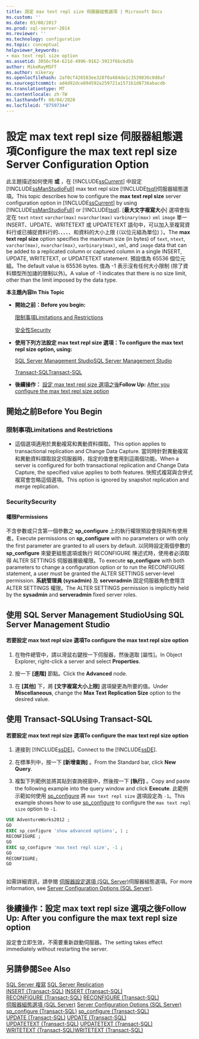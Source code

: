 ```yaml
---
title: 設定 max text repl size 伺服器組態選項 | Microsoft Docs
ms.custom: ''
ms.date: 03/08/2017
ms.prod: sql-server-2014
ms.reviewer: ''
ms.technology: configuration
ms.topic: conceptual
helpviewer_keywords:
- max text repl size option
ms.assetid: 3056cf64-621d-4996-9162-3913f6bc6d5b
author: MikeRayMSFT
ms.author: mikeray
ms.openlocfilehash: 2af0cf426583ee328f0a484de1c3539836c0d8af
ms.sourcegitcommit: ad4d92dce894592a259721a1571b1d8736abacdb
ms.translationtype: MT
ms.contentlocale: zh-TW
ms.lasthandoff: 08/04/2020
ms.locfileid: "87597344"
---
```

# <a name="configure-the-max-text-repl-size-server-configuration-option"></a><span data-ttu-id="cd1e4-102">設定 max text repl size 伺服器組態選項</span><span class="sxs-lookup"><span data-stu-id="cd1e4-102">Configure the max text repl size Server Configuration Option</span></span>
  <span data-ttu-id="cd1e4-103">此主題描述如何使用 **或** ，在 [!INCLUDE[ssCurrent](../../includes/sscurrent-md.md)] 中設定 [!INCLUDE[ssManStudioFull](../../includes/ssmanstudiofull-md.md)] max text repl size [!INCLUDE[tsql](../../includes/tsql-md.md)]伺服器組態選項。</span><span class="sxs-lookup"><span data-stu-id="cd1e4-103">This topic describes how to configure the **max text repl size** server configuration option in [!INCLUDE[ssCurrent](../../includes/sscurrent-md.md)] by using [!INCLUDE[ssManStudioFull](../../includes/ssmanstudiofull-md.md)] or [!INCLUDE[tsql](../../includes/tsql-md.md)].</span></span> <span data-ttu-id="cd1e4-104">[**最大文字複寫大小**] 選項會指定在 `text` `ntext` `varchar(max)` `nvarchar(max)` `varbinary(max)` `xml` `image` 單一 INSERT、UPDATE、WRITETEXT 或 UPDATETEXT 語句中，可以加入至複寫資料行或已捕捉資料行的、、、、、和資料的大小上限 (（以位元組為單位) ）。</span><span class="sxs-lookup"><span data-stu-id="cd1e4-104">The **max text repl size** option specifies the maximum size (in bytes) of `text`, `ntext`, `varchar(max)`, `nvarchar(max)`, `varbinary(max)`, `xml`, and `image` data that can be added to a replicated column or captured column in a single INSERT, UPDATE, WRITETEXT, or UPDATETEXT statement.</span></span> <span data-ttu-id="cd1e4-105">預設值為 65536 個位元組。</span><span class="sxs-lookup"><span data-stu-id="cd1e4-105">The default value is 65536 bytes.</span></span> <span data-ttu-id="cd1e4-106">值為 -1 表示沒有任何大小限制 (除了資料類型所加諸的限制以外)。</span><span class="sxs-lookup"><span data-stu-id="cd1e4-106">A value of -1 indicates that there is no size limit, other than the limit imposed by the data type.</span></span>  
  
 <span data-ttu-id="cd1e4-107">**本主題內容**</span><span class="sxs-lookup"><span data-stu-id="cd1e4-107">**In This Topic**</span></span>  
  
-   <span data-ttu-id="cd1e4-108">**開始之前：**</span><span class="sxs-lookup"><span data-stu-id="cd1e4-108">**Before you begin:**</span></span>  
  
     [<span data-ttu-id="cd1e4-109">限制事項</span><span class="sxs-lookup"><span data-stu-id="cd1e4-109">Limitations and Restrictions</span></span>](#Restrictions)  
  
     [<span data-ttu-id="cd1e4-110">安全性</span><span class="sxs-lookup"><span data-stu-id="cd1e4-110">Security</span></span>](#Security)  
  
-   <span data-ttu-id="cd1e4-111">**使用下列方法設定 max text repl size 選項：**</span><span class="sxs-lookup"><span data-stu-id="cd1e4-111">**To configure the max text repl size option, using:**</span></span>  
  
     [<span data-ttu-id="cd1e4-112">SQL Server Management Studio</span><span class="sxs-lookup"><span data-stu-id="cd1e4-112">SQL Server Management Studio</span></span>](#SSMSProcedure)  
  
     [<span data-ttu-id="cd1e4-113">Transact-SQL</span><span class="sxs-lookup"><span data-stu-id="cd1e4-113">Transact-SQL</span></span>](#TsqlProcedure)  
  
-   <span data-ttu-id="cd1e4-114">**後續操作：** [設定 max text repl size 選項之後](#FollowUp)</span><span class="sxs-lookup"><span data-stu-id="cd1e4-114">**Follow Up:**  [After you configure the max text repl size option](#FollowUp)</span></span>  
  
##  <a name="before-you-begin"></a><a name="BeforeYouBegin"></a> <span data-ttu-id="cd1e4-115">開始之前</span><span class="sxs-lookup"><span data-stu-id="cd1e4-115">Before You Begin</span></span>  
  
###  <a name="limitations-and-restrictions"></a><a name="Restrictions"></a> <span data-ttu-id="cd1e4-116">限制事項</span><span class="sxs-lookup"><span data-stu-id="cd1e4-116">Limitations and Restrictions</span></span>  
  
-   <span data-ttu-id="cd1e4-117">這個選項適用於異動複寫和異動資料擷取。</span><span class="sxs-lookup"><span data-stu-id="cd1e4-117">This option applies to transactional replication and Change Data Capture.</span></span> <span data-ttu-id="cd1e4-118">當同時針對異動複寫和異動資料擷取設定伺服器時，指定的值會套用到這兩個功能。</span><span class="sxs-lookup"><span data-stu-id="cd1e4-118">When a server is configured for both transactional replication and Change Data Capture, the specified value applies to both features.</span></span> <span data-ttu-id="cd1e4-119">快照式複寫與合併式複寫會忽略這個選項。</span><span class="sxs-lookup"><span data-stu-id="cd1e4-119">This option is ignored by snapshot replication and merge replication.</span></span>  
  
###  <a name="security"></a><a name="Security"></a> <span data-ttu-id="cd1e4-120">Security</span><span class="sxs-lookup"><span data-stu-id="cd1e4-120">Security</span></span>  
  
####  <a name="permissions"></a><a name="Permissions"></a> <span data-ttu-id="cd1e4-121">權限</span><span class="sxs-lookup"><span data-stu-id="cd1e4-121">Permissions</span></span>  
 <span data-ttu-id="cd1e4-122">不含參數或只含第一個參數之 **sp_configure** 上的執行權限預設會授與所有使用者。</span><span class="sxs-lookup"><span data-stu-id="cd1e4-122">Execute permissions on **sp_configure** with no parameters or with only the first parameter are granted to all users by default.</span></span> <span data-ttu-id="cd1e4-123">以同時設定兩個參數的 **sp_configure** 來變更組態選項或執行 RECONFIGURE 陳述式時，使用者必須取得 ALTER SETTINGS 伺服器層級權限。</span><span class="sxs-lookup"><span data-stu-id="cd1e4-123">To execute **sp_configure** with both parameters to change a configuration option or to run the RECONFIGURE statement, a user must be granted the ALTER SETTINGS server-level permission.</span></span> <span data-ttu-id="cd1e4-124">**系統管理員 (sysadmin)** 及 **serveradmin** 固定伺服器角色會隱含 ALTER SETTINGS 權限。</span><span class="sxs-lookup"><span data-stu-id="cd1e4-124">The ALTER SETTINGS permission is implicitly held by the **sysadmin** and **serveradmin** fixed server roles.</span></span>  
  
##  <a name="using-sql-server-management-studio"></a><a name="SSMSProcedure"></a> <span data-ttu-id="cd1e4-125">使用 SQL Server Management Studio</span><span class="sxs-lookup"><span data-stu-id="cd1e4-125">Using SQL Server Management Studio</span></span>  
  
#### <a name="to-configure-the-max-text-repl-size-option"></a><span data-ttu-id="cd1e4-126">若要設定 max text repl size 選項</span><span class="sxs-lookup"><span data-stu-id="cd1e4-126">To configure the max text repl size option</span></span>  
  
1.  <span data-ttu-id="cd1e4-127">在物件總管中，請以滑鼠右鍵按一下伺服器，然後選取 [屬性]。</span><span class="sxs-lookup"><span data-stu-id="cd1e4-127">In Object Explorer, right-click a server and select **Properties**.</span></span>  
  
2.  <span data-ttu-id="cd1e4-128">按一下 **[進階]** 節點。</span><span class="sxs-lookup"><span data-stu-id="cd1e4-128">Click the **Advanced** node.</span></span>  
  
3.  <span data-ttu-id="cd1e4-129">在 **[其他]** 下，將 **[文字複寫大小上限]** 選項變更為所要的值。</span><span class="sxs-lookup"><span data-stu-id="cd1e4-129">Under **Miscellaneous**, change the **Max Text Replication Size** option to the desired value.</span></span>  
  
##  <a name="using-transact-sql"></a><a name="TsqlProcedure"></a> <span data-ttu-id="cd1e4-130">使用 Transact-SQL</span><span class="sxs-lookup"><span data-stu-id="cd1e4-130">Using Transact-SQL</span></span>  
  
#### <a name="to-configure-the-max-text-repl-size-option"></a><span data-ttu-id="cd1e4-131">若要設定 max text repl size 選項</span><span class="sxs-lookup"><span data-stu-id="cd1e4-131">To configure the max text repl size option</span></span>  
  
1.  <span data-ttu-id="cd1e4-132">連接到 [!INCLUDE[ssDE](../../includes/ssde-md.md)]。</span><span class="sxs-lookup"><span data-stu-id="cd1e4-132">Connect to the [!INCLUDE[ssDE](../../includes/ssde-md.md)].</span></span>  
  
2.  <span data-ttu-id="cd1e4-133">在標準列中，按一下 **[新增查詢]** 。</span><span class="sxs-lookup"><span data-stu-id="cd1e4-133">From the Standard bar, click **New Query**.</span></span>  
  
3.  <span data-ttu-id="cd1e4-134">複製下列範例並將其貼到查詢視窗中，然後按一下 **[執行]** 。</span><span class="sxs-lookup"><span data-stu-id="cd1e4-134">Copy and paste the following example into the query window and click **Execute**.</span></span> <span data-ttu-id="cd1e4-135">此範例示範如何使用 [sp_configure](/sql/relational-databases/system-stored-procedures/sp-configure-transact-sql) 將 `max text repl size` 選項設定為 `-1`。</span><span class="sxs-lookup"><span data-stu-id="cd1e4-135">This example shows how to use [sp_configure](/sql/relational-databases/system-stored-procedures/sp-configure-transact-sql) to configure the `max text repl size` option to `-1`.</span></span>  
  
```sql  
USE AdventureWorks2012 ;  
GO  
EXEC sp_configure 'show advanced options', 1 ;   
RECONFIGURE ;   
GO  
EXEC sp_configure 'max text repl size', -1 ;   
GO  
RECONFIGURE;   
GO  
  
```  
  
 <span data-ttu-id="cd1e4-136">如需詳細資訊，請參閱 [伺服器設定選項 &#40;SQL Server&#41;](server-configuration-options-sql-server.md)伺服器組態選項。</span><span class="sxs-lookup"><span data-stu-id="cd1e4-136">For more information, see [Server Configuration Options &#40;SQL Server&#41;](server-configuration-options-sql-server.md).</span></span>  
  
##  <a name="follow-up-after-you-configure-the-max-text-repl-size-option"></a><a name="FollowUp"></a> <span data-ttu-id="cd1e4-137">後續操作：設定 max text repl size 選項之後</span><span class="sxs-lookup"><span data-stu-id="cd1e4-137">Follow Up: After you configure the max text repl size option</span></span>  
 <span data-ttu-id="cd1e4-138">設定會立即生效，不需要重新啟動伺服器。</span><span class="sxs-lookup"><span data-stu-id="cd1e4-138">The setting takes effect immediately without restarting the server.</span></span>  
  
## <a name="see-also"></a><span data-ttu-id="cd1e4-139">另請參閱</span><span class="sxs-lookup"><span data-stu-id="cd1e4-139">See Also</span></span>  
 <span data-ttu-id="cd1e4-140">[SQL Server 複寫](../../relational-databases/replication/sql-server-replication.md) </span><span class="sxs-lookup"><span data-stu-id="cd1e4-140">[SQL Server Replication](../../relational-databases/replication/sql-server-replication.md) </span></span>  
 <span data-ttu-id="cd1e4-141">[INSERT &#40;Transact-SQL&#41;](/sql/t-sql/statements/insert-transact-sql) </span><span class="sxs-lookup"><span data-stu-id="cd1e4-141">[INSERT &#40;Transact-SQL&#41;](/sql/t-sql/statements/insert-transact-sql) </span></span>  
 <span data-ttu-id="cd1e4-142">[RECONFIGURE &#40;Transact-SQL&#41;](/sql/t-sql/language-elements/reconfigure-transact-sql) </span><span class="sxs-lookup"><span data-stu-id="cd1e4-142">[RECONFIGURE &#40;Transact-SQL&#41;](/sql/t-sql/language-elements/reconfigure-transact-sql) </span></span>  
 <span data-ttu-id="cd1e4-143">[伺服器組態選項 &#40;SQL Server&#41;](server-configuration-options-sql-server.md) </span><span class="sxs-lookup"><span data-stu-id="cd1e4-143">[Server Configuration Options &#40;SQL Server&#41;](server-configuration-options-sql-server.md) </span></span>  
 <span data-ttu-id="cd1e4-144">[sp_configure &#40;Transact-SQL&#41;](/sql/relational-databases/system-stored-procedures/sp-configure-transact-sql) </span><span class="sxs-lookup"><span data-stu-id="cd1e4-144">[sp_configure &#40;Transact-SQL&#41;](/sql/relational-databases/system-stored-procedures/sp-configure-transact-sql) </span></span>  
 <span data-ttu-id="cd1e4-145">[UPDATE &#40;Transact-SQL&#41;](/sql/t-sql/queries/update-transact-sql) </span><span class="sxs-lookup"><span data-stu-id="cd1e4-145">[UPDATE &#40;Transact-SQL&#41;](/sql/t-sql/queries/update-transact-sql) </span></span>  
 <span data-ttu-id="cd1e4-146">[UPDATETEXT &#40;Transact-SQL&#41;](/sql/t-sql/queries/updatetext-transact-sql) </span><span class="sxs-lookup"><span data-stu-id="cd1e4-146">[UPDATETEXT &#40;Transact-SQL&#41;](/sql/t-sql/queries/updatetext-transact-sql) </span></span>  
 [<span data-ttu-id="cd1e4-147">WRITETEXT &#40;Transact-SQL&#41;</span><span class="sxs-lookup"><span data-stu-id="cd1e4-147">WRITETEXT &#40;Transact-SQL&#41;</span></span>](/sql/t-sql/queries/writetext-transact-sql)  
  
  
